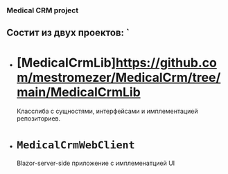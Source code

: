 ### Medical CRM project
## Состит из двух проектов: `
- # [MedicalCrmLib]<https://github.com/mestromezer/MedicalCrm/tree/main/MedicalCrmLib>
  Класслиба с сущностями, интерфейсами и имплементацией репозиториев.
- # `MedicalCrmWebClient`
  Blazor-server-side приложение с имплеменатцией UI
